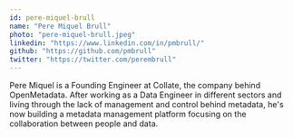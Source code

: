 ```yaml
---
id: pere-miquel-brull
name: "Pere Miquel Brull"
photo: "pere-miquel-brull.jpeg"
linkedin: "https://www.linkedin.com/in/pmbrull/"
github: "https://github.com/pmbrull"
twitter: "https://twitter.com/perembrull"
---
```


Pere Miquel is a Founding Engineer at Collate, the company behind OpenMetadata. After working as a Data Engineer in different sectors and living through the lack of management and control behind metadata, he's now building a metadata management platform focusing on the collaboration between people and data.
